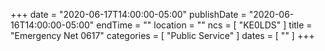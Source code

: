 +++
date = "2020-06-17T14:00:00-05:00"
publishDate = "2020-06-16T14:00:00-05:00"
endTime = ""
location = ""
ncs = [ "KE0LDS" ]
title = "Emergency Net 0617"
categories = [ "Public Service" ]
dates = [ "" ]
+++
